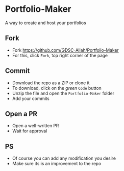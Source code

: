 # Portfolio-Maker
A way to create and host your portfolios

## Fork
- Fork https://github.com/GDSC-Aliah/Portfolio-Maker
- For this, click `Fork`, top right corner of the page

## Commit
- Download the repo as a ZIP or clone it
- To download, click on the *green* `Code` button
- Unzip the file and open the `Portfolio-Maker` folder
- Add your commits

## Open a PR
- Open a well-written PR
- Wait for approval

## PS
- Of course you can add any modification you desire
- Make sure its is an improvement to the repo
